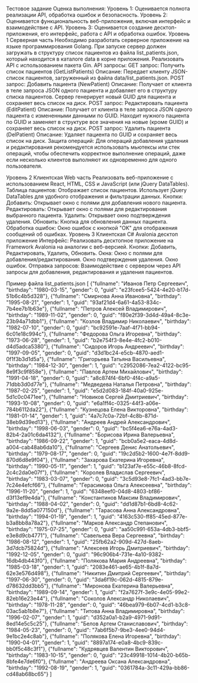 Тестовое задание
Оценка выполнения:
Уровень 1: Оценивается полнота реализации API, обработка ошибок и безопасность.
Уровень 2: Оценивается функциональность веб-приложения, включая интерфейс и взаимодействие с API.
Уровень 3: Оценивается создание десктоп-приложения, его интерфейс, работа с API и обработка ошибок.
Уровень 1 Серверная часть
Необходимо разработать серверное приложение на языке программирования Golang. При запуске сервер должен загружать в структуру список пациентов из файла list_patients.json, который находится в каталоге data в корне приложения. Реализовать API с использованием пакета Gin.
API запросы:
GET запрос: Получить список пациентов (GetListPatients)
Описание: Передает клиенту JSON-список пациентов, загруженный из файла data/list_patients.json.
POST запрос: Добавить пациента (NewPatient)
Описание: Получает от клиента в теле запроса JSON одного пациента и добавляет его в структуру списка пациентов. Сервер генерирует новый GUID для пациента и сохраняет весь список на диск.
POST запрос: Редактировать пациента (EditPatient)
Описание: Получает от клиента в теле запроса JSON одного пациента с измененными данными по GUID. Находит нужного пациента по GUID и заменяет в структуре все значения на новые (кроме GUID) и сохраняет весь список на диск.
POST запрос: Удалить пациента (DelPatient)
Описание: Удаляет пациента по GUID и сохраняет весь список на диск.
Защита операций:
Для операций добавления удаления и редактирования рекомендуется использовать мьютексы или стек операций, чтобы обеспечить корректное выполнение операций, даже если несколько клиентов выполняют их одновременно для одного пользователя.


Уровень 2 Клиентская Web часть
Реализовать веб-приложение с использованием React, HTML, CSS и JavaScript (или jQuery DataTables).
Таблица пациентов:
Отображает список пациентов.
Использует jQuery DataTables для удобного отображения и фильтрации данных.
Кнопки:
Добавить: Открывает окно с полями для добавления нового пациента.
Редактировать: Открывает окно с полями для редактирования выбранного пациента.
Удалить: Открывает окно подтверждения удаления.
Обновить:
Кнопка для обновления данных пациента.
Обработка ошибок:
Окно ошибок с кнопкой "OK" для отображения сообщений об ошибках.
Уровень 3 Клиентская C# Avalonia десктоп приложение
Интерфейс:
Реализовать десктопное приложение на Framework Avalonia на аналогии с веб-версией.
Кнопки: Добавить, Редактировать, Удалить, Обновить.
Окна:
Окно с полями для добавления/редактирования.
Окно подтверждения удаления.
Окно ошибок.
Отправка запросов:
Взаимодействие с сервером через API запросы для добавления, редактирования и удаления пациентов.

Пример файла list_patients.json
[
  {"fullname": "Иванов Петр Сергеевич", "birthday": "1980-03-15", "gender": 0, "guid": "e23fcee5-5424-4e20-b17d-51b6c4b5d328"},
  {"fullname": "Смирнова Анна Ивановна", "birthday": "1995-08-21", "gender": 1, "guid": "93af21d4-6a61-4a53-834c-7b4ee7b1b63e"},
  {"fullname": "Петров Алексей Владимирович", "birthday": "1989-11-02", "gender": 0, "guid": "f80e2f39-3d4d-49a4-8c3e-23b94a71dbb1"},
  {"fullname": "Козлов Владимир Николаевич", "birthday": "1982-07-10", "gender": 0, "guid": "bc92591e-7aaf-4f71-bb94-6c01e18c994c"},
  {"fullname": "Федорова Ольга Игоревна", "birthday": "1973-06-28", "gender": 1, "guid": "b2e754f3-8e4e-4fc2-b010-d4d5adca5380"},
  {"fullname": "Сидоров Игорь Андреевич", "birthday": "1997-09-05", "gender": 0, "guid": "d3d1bc24-e5cb-4870-aed1-0f1f3b3d1d5a"},
  {"fullname": "Григорьева Татьяна Васильевна", "birthday": "1984-12-30", "gender": 1, "guid": "c2952086-7ea2-4122-bc95-8e9f3c9f858e"},
  {"fullname": "Павлов Артем Михайлович", "birthday": "1991-04-18", "gender": 0, "guid": "a8c874f4-6bf0-4f4c-a9a5-71dbb3d0d77e"},
  {"fullname": "Медведева Наталья Петровна", "birthday": "1987-02-25", "gender": 1, "guid": "e5d2d083-184f-40a0-925e-5d1c0c0471ee"},
  {"fullname": "Новиков Сергей Дмитриевич", "birthday": "1993-10-08", "gender": 0, "guid": "e6a1ff4c-0325-44f3-a06e-784b6112da22"},
  {"fullname": "Кузнецова Елена Викторовна", "birthday": "1981-01-14", "gender": 1, "guid": "4a7c7c0a-72bf-4c8b-871d-38eb9d39ed13"},
  {"fullname": "Андреев Андрей Александрович", "birthday": "1998-06-03", "gender": 0, "guid": "bc5f4ea6-e76a-4ad3-82b4-2a01c6da4132"},
  {"fullname": "Борисова Ирина Валерьевна", "birthday": "1986-09-22", "gender": 1, "guid": "bcb0a5e2-eaca-4d8d-a004-cab48ab6da10"},
  {"fullname": "Сергеев Денис Анатольевич", "birthday": "1979-08-17", "gender": 0, "guid": "19c2d5b2-1600-4e7f-8dd9-870d6d8e9f04"},
  {"fullname": "Захарова Екатерина Игоревна", "birthday": "1990-05-11", "gender": 1, "guid": "b123af7e-e55c-46b8-8fcd-2c4c2da0e07f"},
  {"fullname": "Королев Владислав Сергеевич", "birthday": "1983-03-07", "gender": 0, "guid": "3c5d93e8-7fc1-4ad3-bb7e-7c24e4efcf66"},
  {"fullname": "Герасимова Ольга Алексеевна", "birthday": "1996-11-20", "gender": 1, "guid": "6348eef0-04d8-4803-bf86-d3f13ef9e4da"},
  {"fullname": "Константинов Максим Владимирович", "birthday": "1988-04-02", "gender": 0, "guid": "dd1d87b1-6bd8-4c62-9a2e-8dd5a077150d"},
  {"fullname": "Тарасова Анна Александровна", "birthday": "1994-01-19", "gender": 1, "guid": "4163c530-ff85-45ed-877e-b3a8bb8a78a2"},
  {"fullname": "Марков Александр Степанович", "birthday": "1975-07-25", "gender": 0, "guid": "aa50c991-653a-4db3-bbf5-e3e8d9cb4771"},
  {"fullname": "Савельева Вера Сергеевна", "birthday": "1986-08-12", "gender": 1, "guid": "25fb62a2-909d-427d-8aeb-3d7dcb75824d"},
  {"fullname": "Алексеев Игорь Дмитриевич", "birthday": "1992-12-05", "gender": 0, "guid": "96c906b4-731e-4a10-9382-16db4db443f0"},
  {"fullname": "Полякова Мария Андреевна", "birthday": "1985-03-18", "gender": 1, "guid": "2083e461-ae65-4b1f-8a7d-62e3e576d498"},
  {"fullname": "Никитин Дмитрий Сергеевич", "birthday": "1997-06-30", "gender": 0, "guid": "3da6f19c-062d-4815-879e-d78632dd3bb5"},
  {"fullname": "Миронова Екатерина Валерьевна", "birthday": "1989-09-14", "gender": 1, "guid": "f2a7627f-3e9c-4e05-99e2-82eb16e23e44"},
  {"fullname": "Соколов Александр Николаевич", "birthday": "1978-11-28", "gender": 0, "guid": "46bea979-6b07-4cd1-b3c8-03ac5ab1b8e7"},
  {"fullname": "Титова Анна Владимировна", "birthday": "1996-02-07", "gender": 1, "guid": "d352a0a1-b2a9-4971-9d91-8ed14e5c5c25"},
  {"fullname": "Белов Артем Станиславович", "birthday": "1984-05-23", "gender": 0, "guid": "7ab6f5b7-9be3-4ee0-94d4-9e1bc2e4c8ab"},
  {"fullname": "Полякова Елена Игоревна", "birthday": "1990-04-01", "gender": 1, "guid": "8897a174-e0a8-4bc9-839c-bb0f5c48c3f1"},
  {"fullname": "Кудрявцев Валентин Викторович", "birthday": "1983-10-15", "gender": 0, "guid": "23c49918-1014-4b20-b65b-8bfe4e7de6f0"},
  {"fullname": "Андреева Оксана Александровна", "birthday": "1992-08-19", "gender": 1, "guid": "0361784a-3c11-429a-bb86-cd48ab68bc65"}
]

